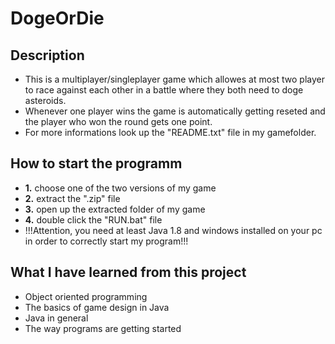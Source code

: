 # DogeOrDie

## Description

- This is a multiplayer/singleplayer game which allowes at most two player to race against each other in a battle where they both need to doge asteroids.
- Whenever one player wins the game is automatically getting reseted and the player who won the round gets one point.
- For more informations look up the "README.txt" file in my gamefolder.

## How to start the programm

- **1.** choose one of the two versions of my game
- **2.** extract the ".zip" file
- **3.** open up the extracted folder of my game 
- **4.** double click the "RUN.bat" file
- !!!Attention, you need at least Java 1.8 and windows installed on your pc in order to correctly start my program!!!

## What I have learned from this project

- Object oriented programming
- The basics of game design in Java
- Java in general
- The way programs are getting started
